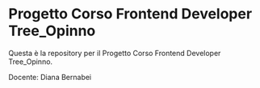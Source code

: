 # Progetto Corso Frontend Developer Tree_Opinno

Questa è la repository per il Progetto Corso Frontend Developer Tree_Opinno.

Docente: Diana Bernabei
